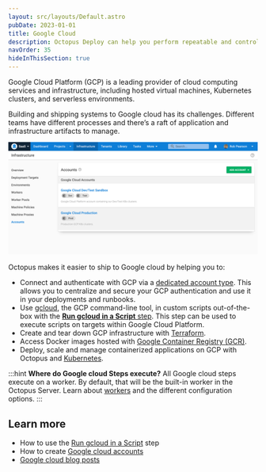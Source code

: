 ```yaml
---
layout: src/layouts/Default.astro
pubDate: 2023-01-01
title: Google Cloud
description: Octopus Deploy can help you perform repeatable and controlled deployments of your applications into Google Cloud Platform (GCP).
navOrder: 35
hideInThisSection: true
---
```


Google Cloud Platform (GCP) is a leading provider of cloud computing services and infrastructure, including hosted virtual machines, Kubernetes clusters, and serverless environments.

Building and shipping systems to Google cloud has its challenges. Different teams have different processes and there’s a raft of application and infrastructure artifacts to manage. 

![Google Cloud Platform accounts in Octopus](/docs/deployments/google-cloud/centralized-google-cloud-accounts.png "width=500")

Octopus makes it easier to ship to Google cloud by helping you to:
* Connect and authenticate with GCP via a [dedicated account type](/docs/infrastructure/accounts/google-cloud/). This allows you to centralize and secure your GCP authentication and use it in your deployments and runbooks.
* Use [gcloud](https://cloud.google.com/sdk/gcloud), the GCP command-line tool, in custom scripts out-of-the-box with the [**Run gcloud in a Script** step](/docs/deployments/google-cloud/run-gcloud-script/). This step can be used to execute scripts on targets within Google Cloud Platform.
* Create and tear down GCP infrastructure with [Terraform](/docs/deployments/terraform/).
* Access Docker images hosted with [Google Container Registry (GCR)](/docs/packaging-applications/package-repositories/guides/container-registries/google-container-registry/).
* Deploy, scale and manage containerized applications on GCP with Octopus and [Kubernetes](/docs/deployments/kubernetes/).

:::hint
**Where do Google cloud Steps execute?**
All Google cloud steps execute on a worker. By default, that will be the built-in worker in the Octopus Server. Learn about [workers](/docs/infrastructure/workers/) and the different configuration options.
:::

## Learn more

- How to use the [Run gcloud in a Script](/docs/deployments/google-cloud/run-gcloud-script/) step
- How to create [Google cloud accounts](/docs/infrastructure/accounts/google-cloud/)
- [Google cloud blog posts](https://octopus.com/blog/search?q=google)